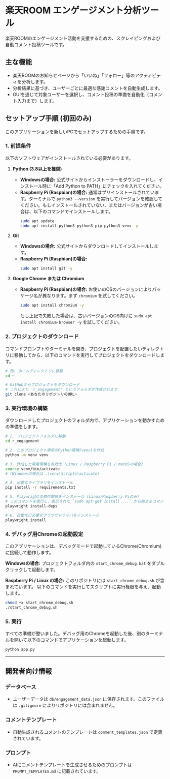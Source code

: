 # 楽天ROOM エンゲージメント分析ツール

楽天ROOMのエンゲージメント活動を支援するための、スクレイピングおよび自動コメント投稿ツールです。

## 主な機能

- 楽天ROOMのお知らせページから「いいね」「フォロー」等のアクティビティを分析します。
- 分析結果に基づき、ユーザーごとに最適な感謝コメントを自動生成します。
- GUIを通じて対象ユーザーを選択し、コメント投稿の準備を自動化（コメント入力まで）します。

## セットアップ手順 (初回のみ)

このアプリケーションを新しいPCでセットアップするための手順です。

### 1. 前提条件

以下のソフトウェアがインストールされている必要があります。

1.  **Python (3.8以上を推奨)**
    - **Windowsの場合:** 公式サイトからインストーラーをダウンロードし、インストール時に「Add Python to PATH」にチェックを入れてください。
    - **Raspberry Pi (Raspbian)の場合:** 通常はプリインストールされています。ターミナルで `python3 --version` を実行してバージョンを確認してください。もしインストールされていない、またはバージョンが古い場合は、以下のコマンドでインストールします。
      ```bash
      sudo apt update
      sudo apt install python3 python3-pip python3-venv -y
      ```

2.  **Git**
    - **Windowsの場合:** 公式サイトからダウンロードしてインストールします。
    - **Raspberry Pi (Raspbian)の場合:**
      ```bash
      sudo apt install git -y
      ```

3.  **Google Chrome または Chromium**
    - **Raspberry Pi (Raspbian)の場合:**
      お使いのOSのバージョンによりパッケージ名が異なります。まず `chromium` を試してください。
      ```bash
      sudo apt install chromium -y
      ```
      もし上記で失敗した場合は、古いバージョンのOS向けに `sudo apt install chromium-browser -y` を試してください。

### 2. プロジェクトのダウンロード

コマンドプロンプトやターミナルを開き、プロジェクトを配置したいディレクトリに移動してから、以下のコマンドを実行してプロジェクトをダウンロードします。

```bash
# 例: ホームディレクトリに移動
cd ~

# GitHubからプロジェクトをダウンロード
# これにより 'r_engagement' というフォルダが作成されます
git clone <あなたのリポジトリのURL>
```

### 3. 実行環境の構築

ダウンロードしたプロジェクトのフォルダ内で、アプリケーションを動かすための準備をします。

```bash
# 1. プロジェクトフォルダに移動
cd r_engagement

# 2. このプロジェクト専用のPython環境(venv)を作成
python -m venv venv

# 3. 作成した専用環境を有効化 (Linux / Raspberry Pi / macOSの場合)
source venv/bin/activate
# (Windowsの場合は .\venv\Scripts\activate)

# 4. 必要なライブラリをインストール
pip install -r requirements.txt

# 5. Playwrightの依存関係をインストール (Linux/Raspberry Piのみ)
# このコマンドを実行し、表示された `sudo apt-get install ...` から始まるコマンドをコピーして実行してください。
playwright install-deps

# 6. 自動化に必要なブラウザドライバをインストール
playwright install
```

### 4. デバッグ用Chromeの起動設定

このアプリケーションは、デバッグモードで起動しているChrome(Chromium)に接続して動作します。

**Windowsの場合:**
プロジェクトフォルダ内の `start_chrome_debug.bat` をダブルクリックして起動します。

**Raspberry Pi / Linux の場合:**
このリポジトリには `start_chrome_debug.sh` が含まれています。
以下のコマンドを実行してスクリプトに実行権限を与え、起動します。
```bash
chmod +x start_chrome_debug.sh
./start_chrome_debug.sh
```

### 5. 実行

すべての準備が整いました。デバッグ用のChromeを起動した後、別のターミナルを開いて以下のコマンドでアプリケーションを起動します。

```bash
python app.py
```

---

## 開発者向け情報

### データベース
- ユーザーデータは `db/engagement_data.json` に保存されます。このファイルは `.gitignore` によりリポジトリには含まれません。

### コメントテンプレート
- 自動生成されるコメントのテンプレートは `comment_templates.json` で定義されています。

### プロンプト
- AIにコメントテンプレートを生成させるためのプロンプトは `PROMPT_TEMPLATES.md` に記載されています。